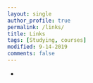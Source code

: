 ```yaml
---
layout: single
author_profile: true
permalink: /links/
title: Links
tags: [Studying, courses]
modified: 9-14-2019
comments: false
---
```


- 
